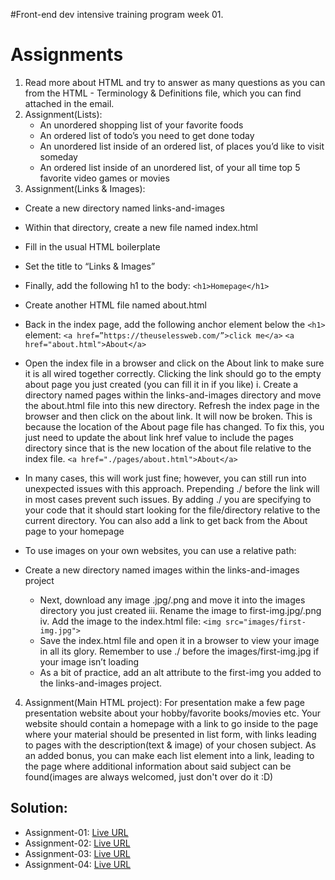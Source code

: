#Front-end dev intensive training program week 01.

# Assignments

1. Read more about HTML and try to answer as many questions as you can from the
HTML - Terminology & Definitions file, which you can find attached in the email.
2. Assignment(Lists):
    - An unordered shopping list of your favorite foods
    - An ordered list of todo’s you need to get done today
    - An unordered list inside of an ordered list, of places you’d like to visit someday
    - An ordered list inside of an unordered list, of your all time top 5 favorite video
games or movies
3. Assignment(Links & Images):
  - Create a new directory named links-and-images
  - Within that directory, create a new file named index.html
  - Fill in the usual HTML boilerplate
  - Set the title to “Links & Images”
  - Finally, add the following h1 to the body: ``<h1>Homepage</h1>``
  - Create another HTML file named about.html
  - Back in the index page, add the following anchor element below the ``<h1>``
element: ``<a href=”https://theuselessweb.com/”>click me</a>``
``<a href="about.html">About</a>``

  - Open the index file in a browser and click on the About link to make sure it is all
wired together correctly. Clicking the link should go to the empty about page you
just created (you can fill it in if you like)
i. Create a directory named pages within the links-and-images directory and move
the about.html file into this new directory. Refresh the index page in the browser
and then click on the about link. It will now be broken. This is because the
location of the About page file has changed. To fix this, you just need to update
the about link href value to include the pages directory since that is the new
location of the about file relative to the index file. ``<a
href="./pages/about.html">About</a>``
  - In many cases, this will work just fine; however, you can still run into unexpected
issues with this approach. Prepending ./ before the link will in most cases
prevent such issues. By adding ./ you are specifying to your code that it should
start looking for the file/directory relative to the current directory. You can also
add a link to get back from the About page to your homepage
  - To use images on your own websites, you can use a relative path:

  - Create a new directory named images within the links-and-images
project
    - Next, download any image .jpg/.png and move it into the images
directory you just created
iii. Rename the image to first-img.jpg/.png
iv. Add the image to the index.html file:
``<img src="images/first-img.jpg">``
    - Save the index.html file and open it in a browser to view your image in all
its glory. Remember to use ./ before the images/first-img.jpg if your
image isn’t loading
    - As a bit of practice, add an alt attribute to the first-img you added to the
links-and-images project.

4. Assignment(Main HTML project): For presentation make a few page presentation
website about your hobby/favorite books/movies etc. Your website should contain a
homepage with a link to go inside to the page where your material should be presented
in list form, with links leading to pages with the description(text & image) of your chosen
subject. As an added bonus, you can make each list element into a link, leading to the
page where additional information about said subject can be found(images are always
welcomed, just don't over do it :D)

## Solution:

- Assignment-01: [Live URL](https://btebe.github.io/fd-training/frontdev-w1/assignment-01/questions.md)
- Assignment-02: [Live URL](https://btebe.github.io/fd-training/frontdev-w1/assignment-02/)
- Assignment-03: [Live URL](https://btebe.github.io/fd-training/frontdev-w1/assignment-03/links-and-images/)
- Assignment-04: [Live URL](https://btebe.github.io/fd-training/frontdev-w1/assignment-04/)
